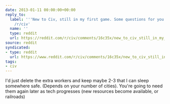 ```yaml
---
date: 2013-01-11 00:00:00+00:00
reply_to:
  label: '''New to Civ, still in my first game. Some questions for you pros. '' on
    /r/civ'
  name: ''
  type: reddit
  url: https://reddit.com/r/civ/comments/16c35x/new_to_civ_still_in_my_first_game_some_questions/
source: reddit
syndicated:
- type: reddit
  url: https://www.reddit.com/r/civ/comments/16c35x/new_to_civ_still_in_my_first_game_some_questions/c7uy580/
tags:
- civ
---
```


I'd just delete the extra workers and keep maybe 2-3 that I can sleep somewhere safe. (Depends on your number of cities). You're going to need them again later as tech progresses (new resources become available, or railroads)